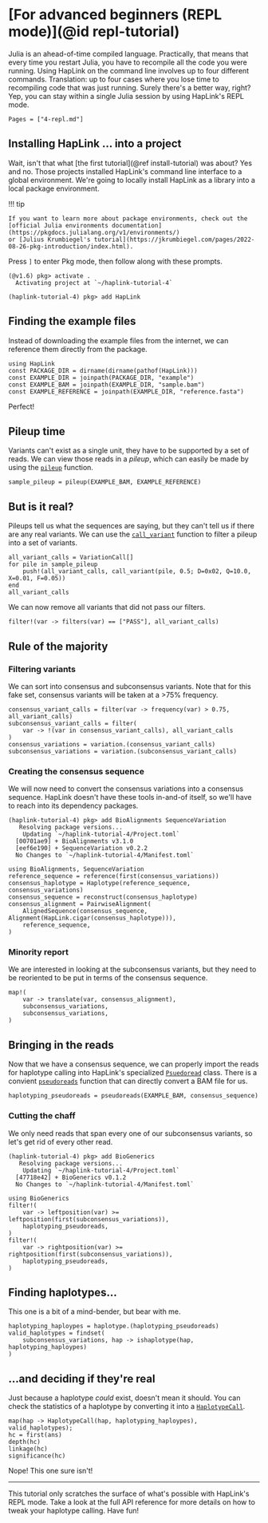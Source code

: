 # [For advanced beginners (REPL mode)](@id repl-tutorial)

Julia is an ahead-of-time compiled language. Practically, that means that every
time you restart Julia, you have to recompile all the code you were running.
Using HapLink on the command line involves up to four different commands.
Translation: up to four cases where you lose time to recompiling code that was
just running. Surely there's a better way, right? Yep, you can stay within a
single Julia session by using HapLink's REPL mode.

```@contents
Pages = ["4-repl.md"]
```

## Installing HapLink ... into a project

Wait, isn't that what [the first tutorial](@ref install-tutorial) was about?
Yes and no. Those projects installed HapLink's command line interface to a
global environment. We're going to locally install HapLink as a library into a
local package environment.

!!! tip
    
    If you want to learn more about package environments, check out the
    [official Julia environments documentation](https://pkgdocs.julialang.org/v1/environments/)
    or [Julius Krumbiegel's tutorial](https://jkrumbiegel.com/pages/2022-08-26-pkg-introduction/index.html).

Press `]` to enter Pkg mode, then follow along with these prompts.

```plaintext
(@v1.6) pkg> activate .
  Activating project at `~/haplink-tutorial-4`

(haplink-tutorial-4) pkg> add HapLink
```

## Finding the example files

Instead of downloading the example files from the internet, we can reference
them directly from the package.

```@repl main
using HapLink
const PACKAGE_DIR = dirname(dirname(pathof(HapLink)))
const EXAMPLE_DIR = joinpath(PACKAGE_DIR, "example")
const EXAMPLE_BAM = joinpath(EXAMPLE_DIR, "sample.bam")
const EXAMPLE_REFERENCE = joinpath(EXAMPLE_DIR, "reference.fasta")
```

Perfect!

## Pileup time

Variants can't exist as a single unit, they have to be supported by a set of
reads. We can view those reads in a _pileup_, which can easily be made by using
the [`pileup`](@ref) function.

```@repl main
sample_pileup = pileup(EXAMPLE_BAM, EXAMPLE_REFERENCE)
```

## But is it real?

Pileups tell us what the sequences are saying, but they can't tell us if there
are any real variants. We can use the [`call_variant`](@ref) function to filter
a pileup into a set of variants.

```@repl main
all_variant_calls = VariationCall[]
for pile in sample_pileup
    push!(all_variant_calls, call_variant(pile, 0.5; D=0x02, Q=10.0, X=0.01, F=0.05))
end
all_variant_calls
```

We can now remove all variants that did not pass our filters.

```@repl main
filter!(var -> filters(var) == ["PASS"], all_variant_calls)
```

## Rule of the majority

### Filtering variants

We can sort into consensus and subconsensus variants. Note that for this
fake set, consensus variants will be taken at a >75% frequency.

```@repl main
consensus_variant_calls = filter(var -> frequency(var) > 0.75, all_variant_calls)
subconsensus_variant_calls = filter(
    var -> !(var in consensus_variant_calls), all_variant_calls
)
consensus_variations = variation.(consensus_variant_calls)
subconsensus_variations = variation.(subconsensus_variant_calls)
```

### Creating the consensus sequence

We will now need to convert the consensus variations into a consensus sequence.
HapLink doesn't have these tools in-and-of itself, so we'll have to reach into
its dependency packages.

```plaintext
(haplink-tutorial-4) pkg> add BioAlignments SequenceVariation
   Resolving package versions...
    Updating `~/haplink-tutorial-4/Project.toml`
  [00701ae9] + BioAlignments v3.1.0
  [eef6e190] + SequenceVariation v0.2.2
  No Changes to `~/haplink-tutorial-4/Manifest.toml`
```

```@repl main
using BioAlignments, SequenceVariation
reference_sequence = reference(first(consensus_variations))
consensus_haplotype = Haplotype(reference_sequence, consensus_variations)
consensus_sequence = reconstruct(consensus_haplotype)
consensus_alignment = PairwiseAlignment(
    AlignedSequence(consensus_sequence, Alignment(HapLink.cigar(consensus_haplotype))),
    reference_sequence,
)
```

### Minority report

We are interested in looking at the subconsensus variants, but they need to be
reoriented to be put in terms of the consensus sequence.

```@repl main
map!(
    var -> translate(var, consensus_alignment),
    subconsensus_variations,
    subconsensus_variations,
)
```

## Bringing in the reads

Now that we have a consensus sequence, we can properly import the reads for
haplotype calling into HapLink's specialized [`Psuedoread`](@ref) class.
There is a convient [`pseudoreads`](@ref) function that can directly convert a
BAM file for us.

```@repl main
haplotyping_pseudoreads = pseudoreads(EXAMPLE_BAM, consensus_sequence)
```

### Cutting the chaff

We only need reads that span every one of our subconsensus variants, so let's
get rid of every other read.

```plaintext
(haplink-tutorial-4) pkg> add BioGenerics
   Resolving package versions...
    Updating `~/haplink-tutorial-4/Project.toml`
  [47718e42] + BioGenerics v0.1.2
  No Changes to `~/haplink-tutorial-4/Manifest.toml`
```

```@repl main
using BioGenerics
filter!(
    var -> leftposition(var) >= leftposition(first(subconsensus_variations)),
    haplotyping_pseudoreads,
)
filter!(
    var -> rightposition(var) >= rightposition(first(subconsensus_variations)),
    haplotyping_pseudoreads,
)
```

## Finding haplotypes...

This one is a bit of a mind-bender, but bear with me.

```@repl main
haplotyping_haploypes = haplotype.(haplotyping_pseudoreads)
valid_haplotypes = findset(
    subconsensus_variations, hap -> ishaplotype(hap, haplotyping_haploypes)
)
```

## ...and deciding if they're real

Just because a haplotype _could_ exist, doesn't mean it should. You can check
the statistics of a haplotype by converting it into a [`HaplotypeCall`](@ref).

```@repl main
map(hap -> HaplotypeCall(hap, haplotyping_haploypes), valid_haplotypes);
hc = first(ans)
depth(hc)
linkage(hc)
significance(hc)
```

Nope! This one sure isn't!

* * *

This tutorial only scratches the surface of what's possible with HapLink's REPL
mode. Take a look at the full API reference for more details on how to tweak
your haplotype calling. Have fun!
